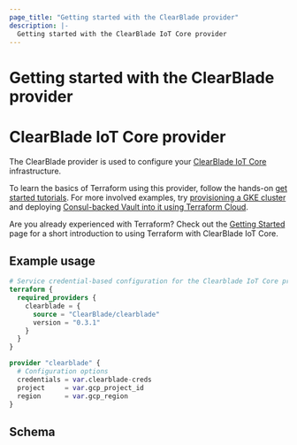 ```yaml
---
page_title: "Getting started with the ClearBlade provider"
description: |-
  Getting started with the ClearBlade IoT Core provider
---
```


# Getting started with the ClearBlade provider

# ClearBlade IoT Core provider

The ClearBlade provider is used to configure your [ClearBlade IoT Core](https://iot.clearblade.com/iot-core/) infrastructure.

To learn the basics of Terraform using this provider, follow the hands-on
[get started tutorials](https://developer.hashicorp.com/terraform/tutorials/gcp-get-started/infrastructure-as-code).
For more involved examples, try [provisioning a GKE cluster](https://learn.hashicorp.com/tutorials/terraform/gke)
and deploying [Consul-backed Vault into it using Terraform Cloud](https://learn.hashicorp.com/tutorials/terraform/kubernetes-consul-vault-pipeline).

Are you already experienced with Terraform? Check out the [Getting Started](/docs/guides/getting_started.md)
page for a short introduction to using Terraform with ClearBlade IoT Core.

## Example usage

```terraform
# Service credential-based configuration for the Clearblade IoT Core provider
terraform {
  required_providers {
    clearblade = {
      source = "ClearBlade/clearblade"
      version = "0.3.1"
    }
  }
}

provider "clearblade" {
  # Configuration options
  credentials = var.clearblade-creds
  project     = var.gcp_project_id
  region      = var.gcp_region
}
```

<!-- schema generated by tfplugindocs -->
## Schema
